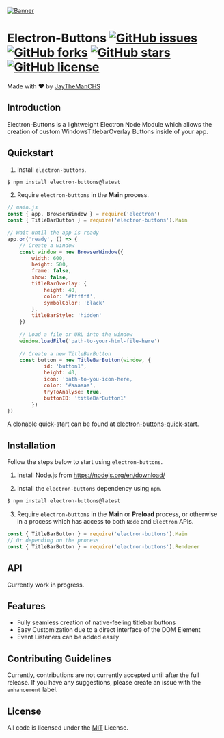 [![Banner](https://raw.githubusercontent.com/jaythemanchs/custom-windows-buttons/b8444a3b1aee22a7f9848e3313c088f582d841c8/assets/banner.svg)](./README.md)

# Electron-Buttons [![GitHub issues](https://img.shields.io/github/issues/jaythemanchs/Electron-Buttons)](https://github.com/jaythemanchs/Electron-Buttons/issues) [![GitHub forks](https://img.shields.io/github/forks/jaythemanchs/Electron-Buttons)](https://github.com/jaythemanchs/Electron-Buttons/network) [![GitHub stars](https://img.shields.io/github/stars/jaythemanchs/Electron-Buttons)](https://github.com/jaythemanchs/Electron-Buttons/stargazers) [![GitHub license](https://img.shields.io/github/license/jaythemanchs/Electron-Buttons)](https://github.com/jaythemanchs/Electron-Buttons/blob/main/LICENSE)
Made with ❤️ by [JayTheManCHS](https://github.com/jaythemanchs)

## Introduction
Electron-Buttons is a lightweight Electron Node Module which allows the creation of custom WindowsTitlebarOverlay Buttons inside of your app.


## Quickstart
1. Install `electron-buttons`.
```sh
$ npm install electron-buttons@latest
```

2. Require `electron-buttons` in the **Main** process.
```javascript
// main.js
const { app, BrowserWindow } = require('electron')
const { TitleBarButton } = require('electron-buttons').Main

// Wait until the app is ready
app.on('ready', () => {
    // Create a window
    const window = new BrowserWindow({
        width: 600,
        height: 500,
        frame: false,
        show: false,
        titleBarOverlay: {
            height: 40,
            color: '#ffffff',
            symbolColor: 'black'
        },
        titleBarStyle: 'hidden'
    })
    
    // Load a file or URL into the window
    window.loadFile('path-to-your-html-file-here')
    
    // Create a new TitleBarButton
    const button = new TitleBarButton(window, {
            id: 'button1',
            height: 40,
            icon: 'path-to-you-icon-here,
            color: '#aaaaaa',
            tryToAnalyse: true,
            buttonID: 'titleBarButton1'
        })
})
```
A clonable quick-start can be found at [electron-buttons-quick-start](https://github.com/jaythemanchs/electron-buttons-quick-start).

## Installation
Follow the steps below to start using `electron-buttons`.

1. Install Node.js from https://nodejs.org/en/download/

2. Install the `electron-buttons` dependency using `npm`.
```sh
$ npm install electron-buttons@latest
```
3. Require `electron-buttons` in the **Main** or **Preload** process, or otherwise in a process which has access to both `Node` and `Electron` APIs.
```javascript
const { TitleBarButton } = require('electron-buttons').Main
// Or depending on the process
const { TitleBarButton } = require('electron-buttons').Renderer
```

## API
Currently work in progress.

## Features
- Fully seamless creation of native-feeling titlebar buttons
- Easy Customization due to a direct interface of the DOM Element
- Event Listeners can be added easily

## Contributing Guidelines
Currently, contributions are not currently accepted until after the full release. If you have any suggestions, please create an issue with the `enhancement` label.

## License
All code is licensed under the [MIT](./LICENSE) License.
